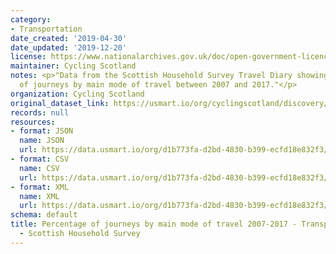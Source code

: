 ```yaml
---
category:
- Transportation
date_created: '2019-04-30'
date_updated: '2019-12-20'
license: https://www.nationalarchives.gov.uk/doc/open-government-licence/version/3/
maintainer: Cycling Scotland
notes: <p>"Data from the Scottish Household Survey Travel Diary showing percentage
  of journeys by main mode of travel between 2007 and 2017."</p>
organization: Cycling Scotland
original_dataset_link: https://usmart.io/org/cyclingscotland/discovery/discovery-view-detail/43ea90d9-39d4-44a6-bb44-b83a6955f6ab
records: null
resources:
- format: JSON
  name: JSON
  url: https://data.usmart.io/org/d1b773fa-d2bd-4830-b399-ecfd18e832f3/resource?resourceGUID=febbc0b9-e30b-4743-9d62-77b029c696dd
- format: CSV
  name: CSV
  url: https://data.usmart.io/org/d1b773fa-d2bd-4830-b399-ecfd18e832f3/resource?resourceGUID=1e4e42a2-e891-4595-bbe7-043491118569
- format: XML
  name: XML
  url: https://data.usmart.io/org/d1b773fa-d2bd-4830-b399-ecfd18e832f3/resource?resourceGUID=48559fa7-126e-4d5a-9f5f-4ded9ca4d30f
schema: default
title: Percentage of journeys by main mode of travel 2007-2017 - Transport and Travel
  - Scottish Household Survey
---
```

